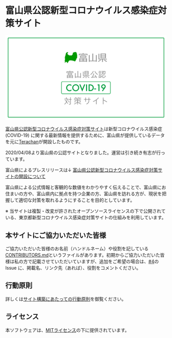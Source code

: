 ﻿# 富山県公認新型コロナウイルス感染症対策サイト

![](https://raw.githubusercontent.com/Terachan0117/covid19-toyama/development/static/ogp.png)

[富山県公認新型コロナウイルス感染症対策サイト](https://stopcovid19-toyama.netlify.com/)は新型コロナウイルス感染症 (COVID-19) に関する最新情報を提供するために、富山県が提供しているデータを元に[Terachan](https://tera-chan.com)が開設したものです。

2020/04/08より富山県の公認サイトとなりました。運営は引き続き有志が行っています。

富山県によるプレスリリースは↓
[富山県公認新型コロナウイルス感染症対策サイトの開設について](http://www.pref.toyama.jp/cms_sec/1205/kj00021845.html)

富山県による公式情報と客観的な数値をわかりやすく伝えることで、富山県にお住まいの方や、富山県内に拠点を持つ企業の方、富山県を訪れる方が、現状を把握して適切な対策を取れるようにすることを目的としています。

※ 当サイトは複製・改変が許されたオープンソースライセンスの下で公開されている、東京都新型コロナウイルス感染症対策サイトの仕組みを利用しています。

## 本サイトにご協力いただいた皆様
ご協力いただいた皆様のお名前（ハンドルネーム）や役割を記している[CONTRIBUTORS.md](./CONTRIBUTORS.md)というファイルがあります。初期からご協力いただいた皆様は私の方で記載させていただいていますが、追加をご希望の場合は、[#4](https://github.com/Terachan0117/covid19-toyama/issues/4)の Issue に、掲載名、リンク先（あれば）、役割をコメントください。

## 行動原則
詳しくは[サイト構築にあたっての行動原則](./CODE_OF_CONDUCT.md)を御覧ください。

## ライセンス
本ソフトウェアは、[MITライセンス](./LICENSE.txt)の下に提供されています。
